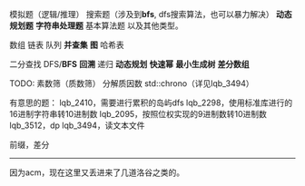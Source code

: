 模拟题（逻辑/推理）
搜索题（涉及到**bfs**, dfs搜索算法，也可以暴力解决）
**动态规划题**
**字符串处理题**
基本算法题
以及其他类型。

数组
链表
队列
**并查集**
**图**
哈希表

二分查找
DFS/**BFS**
**回溯**
递归
**动态规划**
**快速幂**
**最小生成树**
**差分数组**

TODO:
素数筛（质数筛）
分解质因数
std::chrono（详见lqb_3494）

有意思的题：
lqb_2410，需要进行累积的岛屿dfs
lqb_2298，使用标准库进行的16进制字符串转10进制数
lqb_2095，按照位权实现的9进制数转10进制数
lqb_3512，dp
lqb_3494，读文本文件

前缀，差分

---

因为acm，现在这里又丢进来了几道洛谷之类的。